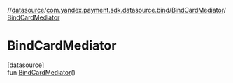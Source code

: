 //[datasource](../../../index.md)/[com.yandex.payment.sdk.datasource.bind](../index.md)/[BindCardMediator](index.md)/[BindCardMediator](-bind-card-mediator.md)

# BindCardMediator

[datasource]\
fun [BindCardMediator](-bind-card-mediator.md)()
